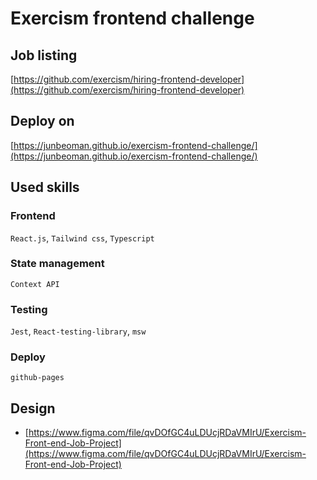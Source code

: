 # Exercism frontend challenge

## Job listing

 [https://github.com/exercism/hiring-frontend-developer](https://github.com/exercism/hiring-frontend-developer)

## Deploy on

[https://junbeoman.github.io/exercism-frontend-challenge/](https://junbeoman.github.io/exercism-frontend-challenge/)


## Used skills

### Frontend 

`React.js`, `Tailwind css`, `Typescript`

### State management 

`Context API`

### Testing 

`Jest`, `React-testing-library`, `msw`

### Deploy

`github-pages`


## Design

- [https://www.figma.com/file/qvDOfGC4uLDUcjRDaVMIrU/Exercism-Front-end-Job-Project](https://www.figma.com/file/qvDOfGC4uLDUcjRDaVMIrU/Exercism-Front-end-Job-Project)



